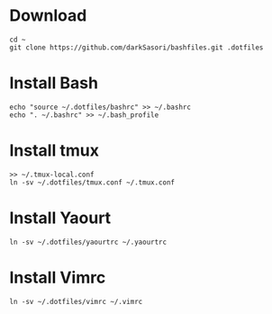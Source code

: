 Download
========

```
cd ~
git clone https://github.com/darkSasori/bashfiles.git .dotfiles
```

Install Bash
============

```
echo "source ~/.dotfiles/bashrc" >> ~/.bashrc
echo ". ~/.bashrc" >> ~/.bash_profile
```

Install tmux
============

```
>> ~/.tmux-local.conf
ln -sv ~/.dotfiles/tmux.conf ~/.tmux.conf
```

Install Yaourt
=============

```
ln -sv ~/.dotfiles/yaourtrc ~/.yaourtrc
```

Install Vimrc
=============

```
ln -sv ~/.dotfiles/vimrc ~/.vimrc
```

